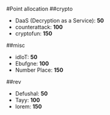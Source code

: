 #Point allocation
##crypto
- DaaS (Decryption as a Service): **50**
- counterattack: **100**
- cryptofun: **150**

##misc
- idIoT: **50**
- Ebufgne: **100**
- Number Place: **150**

##rev
- Defushal: **50**
- Tayy: **100**
- lorem: **150**
